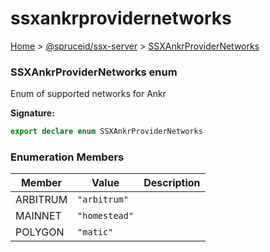 # ssxankrprovidernetworks

[Home](https://github.com/spruceid/ssx/blob/main/documentation/reference/ssx-server/index.md) > [@spruceid/ssx-server](./) > [SSXAnkrProviderNetworks](ssx-server.ssxankrprovidernetworks.md)

### SSXAnkrProviderNetworks enum

Enum of supported networks for Ankr

**Signature:**

```typescript
export declare enum SSXAnkrProviderNetworks 
```

### Enumeration Members

| Member   | Value         | Description |
| -------- | ------------- | ----------- |
| ARBITRUM | `"arbitrum"`  |             |
| MAINNET  | `"homestead"` |             |
| POLYGON  | `"matic"`     |             |
